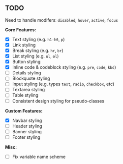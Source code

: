## TODO

Need to handle modifers: `disabled`, `hover`, `active`, `focus`

**Core Features:**
- [X] Text styling (e.g. `h1-h6`, `p`)
- [X] Link styling
- [X] Break styling (e.g. `hr`, `br`)
- [X] List styling (e.g. `ul`, `ol`)
- [X] Button styling
- [X] Inline code & codeblock styling (e.g. `pre`, `code`, `kbd`)
- [ ] Details styling
- [ ] Blockquote styling
- [ ] Input styling (e.g. types `text`, `radio`, `checkbox`, etc)
- [ ] Textarea styling
- [ ] Table styling
- [ ] Consistent design styling for pseudo-classes

**Custom Features:**
- [X] Navbar styling
- [ ] Header styling
- [ ] Banner styling
- [ ] Footer styling

**Misc:**
- [ ] Fix variable name scheme
